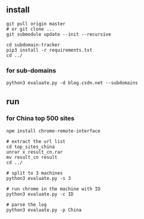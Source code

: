 ## install

```
git pull origin master
# or git clone ...
git submodule update --init --recursive

cd subdomain-tracker
pip3 install -r requirements.txt
cd ../
```

### for sub-domains

```
python3 evaluate.py -d blog.csdn.net --subdomains
```

## run

### for China top 500 sites

```
npm install chrome-remote-interface

# extract the url list
cd top_sites_china
unrar x result_cn.rar
mv result_cn result
cd ../

# split to 3 machines
python3 evaluate.py -s 3

# run chrome in the machine with ID
python3 evaluate.py -c ID

# parse the log
python3 evaluate.py -p China
```
